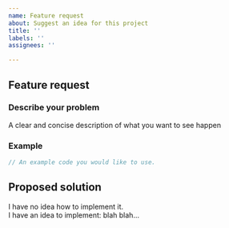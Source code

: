 ```yaml
---
name: Feature request
about: Suggest an idea for this project
title: ''
labels: ''
assignees: ''

---
```


## Feature request

### Describe your problem

A clear and concise description of what you want to see happen

### Example

```csharp
// An example code you would like to use.
```


## Proposed solution

I have no idea how to implement it.   
I have an idea to implement: blah blah...
